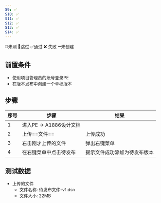 ```yaml
---
S9: ✅
S10: ✅
S11: ✅
S12: ✅
S13: ✅
S14: ✅
---
```

◻️未测    🚫跳过     ✅通过    ❌ 失败    ➖未创建

## 前置条件

- 使用项目管理员的账号登录PE
- 在版本发布中创建一个草稿版本

## 步骤

| 序号  | 步骤                | 结果             |
| --- | ----------------- | -------------- |
| 1   | 进入PE -> A1886设计文档 |                |
| 2   | 上传==文件==          | 上传成功           |
| 3   | 右击刚才上传的文件         | 弹出右键菜单         |
| 4   | 在右键菜单中点击待发布       | 提示文件成功添加为待发布版本 |

## 测试数据

- 上传的文件
	- 文件名称: 待发布文件-v1.dsn
	- 文件大小: 22MB
